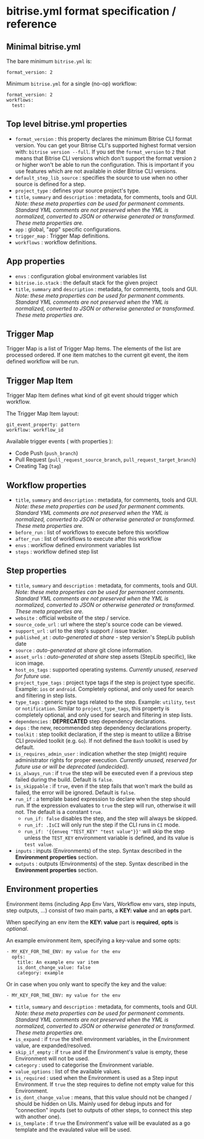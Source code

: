 # bitrise.yml format specification / reference

## Minimal bitrise.yml

The bare minimum `bitrise.yml` is:

```
format_version: 2
```

Minimum `bitrise.yml` for a single (no-op) workflow:

```
format_version: 2
workflows:
  test:
```

## Top level bitrise.yml properties

- `format_version` : this property declares the minimum Bitrise CLI format version.
  You can get your Bitrise CLI's supported highest format version with: `bitrise version --full`.
  If you set the `format_version` to `2` that means that Bitrise CLI versions which
  don't support the format version `2` or higher won't be able to run the configuration.
  This is important if you use features which are not available in older Bitrise CLI versions.
- `default_step_lib_source` : specifies the source to use when no other source is defined for a step.
- `project_type` : defines your source project's type.
- `title`, `summary` and `description` : metadata, for comments, tools and GUI.
  _Note: these meta properties can be used for permanent comments. Standard YML comments
  are not preserved when the YML is normalized, converted to JSON or otherwise
  generated or transformed. These meta properties are._
- `app` : global, "app" specific configurations.
- `trigger_map` : Trigger Map definitions.
- `workflows` : workflow definitions.

## App properties

- `envs` : configuration global environment variables list
- `bitrise.io.stack` : the default stack for the given project
- `title`, `summary` and `description` : metadata, for comments, tools and GUI.
  _Note: these meta properties can be used for permanent comments. Standard YML comments
  are not preserved when the YML is normalized, converted to JSON or otherwise
  generated or transformed. These meta properties are._

##  Trigger Map

Trigger Map is a list of Trigger Map Items. The elements of the list are processed ordered. If one item matches to the current git event, the item defined workflow will be run.

## Trigger Map Item

Trigger Map Item defines what kind of git event should trigger which workflow.

The Trigger Map Item layout: 

```
git_event_property: pattern
workflow: workflow_id
```

Available trigger events ( with properties ):

- Code Push (`push_branch`)
- Pull Request (`pull_request_source_branch`, `pull_request_target_branch`)
- Creating Tag (`tag`)

## Workflow properties

- `title`, `summary` and `description` : metadata, for comments, tools and GUI.
  _Note: these meta properties can be used for permanent comments. Standard YML comments
  are not preserved when the YML is normalized, converted to JSON or otherwise
  generated or transformed. These meta properties are._
- `before_run` : list of workflows to execute before this workflow
- `after_run` : list of workflows to execute after this workflow
- `envs` : workflow defined environment variables list
- `steps` : workflow defined step list

## Step properties

- `title`, `summary` and `description` : metadata, for comments, tools and GUI.
  _Note: these meta properties can be used for permanent comments. Standard YML comments
  are not preserved when the YML is normalized, converted to JSON or otherwise
  generated or transformed. These meta properties are._
- `website` : official website of the step / service.
- `source_code_url` : url where the step's source code can be viewed.
- `support_url` : url to the step's support / issue tracker.
- `published_at` : _auto-generated at share_ - step version's StepLib publish date
- `source` : _auto-generated at share_ git clone information.
- `asset_urls` : _auto-generated at share_ step assets (StepLib specific), like icon image.
- `host_os_tags` : supported operating systems. _Currently unused, reserved for future use._
- `project_type_tags` : project type tags if the step is project type specific.
  Example: `ios` or `android`. Completely optional, and only used for search
  and filtering in step lists.
- `type_tags` : generic type tags related to the step.
  Example: `utility`, `test` or `notification`.
  Similar to `project_type_tags`, this property is completely optional, and only used for search
  and filtering in step lists.
- `dependencies` : __DEPRECATED__ step dependency declarations.
- `deps` : the new, recommended step dependency declarations property.
- `toolkit` : step toolkit declaration, if the step is meant to utilize
  a Bitrise CLI provided toolkit (e.g. `Go`). If not defined the `Bash`
  toolkit is used by default.
- `is_requires_admin_user` : indication whether the step (might)
  require administrator rights for proper execution.
  _Currently unused, reserved for future use or will be deprecated (undecided)._
- `is_always_run` : if `true` the step will be executed even if a previous step failed during the build.
  Default is `false`.
- `is_skippable` : if `true`, even if the step fails that won't mark the build as failed,
  the error will be ignored. Default is `false`.
- `run_if` : a template based expression to declare when the step should run.
  If the expression evaluates to `true` the step will run, otherwise it will not.
  The default is a constant `true`.
    - `run_if: false` disables the step, and the step will always be skipped.
    - `run_if: .IsCI` will only run the step if the CLI runs in `CI` mode.
    - `run_if: '{{enveq "TEST_KEY" "test value"}}'` will skip the step unless
      the `TEST_KEY` environment variable is defined, and its value is `test value`.
- `inputs` : inputs (Environments) of the step. Syntax described in the **Environment properties** section.
- `outputs` : outputs (Environments) of the step. Syntax described in the **Environment properties** section.

## Environment properties

Environment items (including App Env Vars, Workflow env vars, step inputs, step outputs, ...)
consist of two main parts, a **KEY: value** and an **opts** part.

When specifying an env item the **KEY: value** part is **required**, **opts** is *optional*.

An example environment item, specifying a key-value and some opts:

```
- MY_KEY_FOR_THE_ENV: my value for the env
  opts:
    title: An example env var item
    is_dont_change_value: false
    category: example
```

Or in case when you only want to specify the key and the value:

```
- MY_KEY_FOR_THE_ENV: my value for the env
```

- `title`, `summary` and `description` : metadata, for comments, tools and GUI.
  _Note: these meta properties can be used for permanent comments. Standard YML comments
  are not preserved when the YML is normalized, converted to JSON or otherwise
  generated or transformed. These meta properties are._
- `is_expand` : if `true` the shell environment variables, in the Environment value, are expanded/resolved.
- `skip_if_empty` : if `true` and if the Environment's value is empty, these Environment will not be used.
- `category` : used to categorise the Environment variable.
- `value_options` : list of the available values.
- `is_required` : used when the Environment is used as a Step input Environment. If `true` the step requires to define not empty value for this Environment.
- `is_dont_change_value` : means, that this value should not be changed / should be hidden on UIs. Mainly used for debug inputs and for "connection" inputs (set to outputs of other steps, to connect this step with another one).
- `is_template` : if `true` the Environment's value will be evaulated as a go template and the evaulated value will be used.

